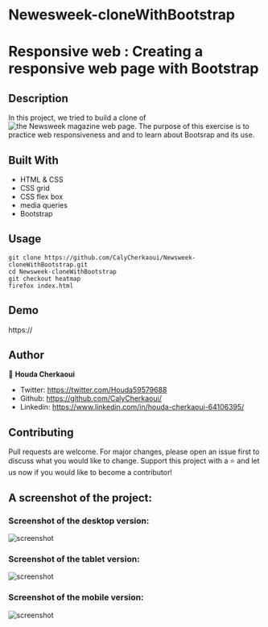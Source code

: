 # Newesweek-cloneWithBootstrap
# Responsive web : Creating a responsive web page with Bootstrap


## Description
In this project, we tried to build a clone of ![the Newsweek magazine web page](https://www.newsweek.com/). The purpose of this exercise is to practice web responsiveness and and to learn about Bootsrap and its use.


## Built With
- HTML & CSS
- CSS grid
- CSS flex box
- media queries
- Bootstrap


## Usage
```Git
git clone https://github.com/CalyCherkaoui/Newsweek-cloneWithBootstrap.git
cd Newsweek-cloneWithBootstrap
git checkout heatmap
firefox index.html
```


## Demo
https://


## Author

👩 **Houda Cherkaoui**
- Twitter: https://twitter.com/Houda59579688
- Github: https://github.com/CalyCherkaoui/
- Linkedin: https://www.linkedin.com/in/houda-cherkaoui-64106395/


## Contributing
Pull requests are welcome. For major changes, please open an issue first to discuss what you would like to change.
Support this project with a ⭐️ and let us now if you would like to become a contributor!


## A screenshot of the project:

### Screenshot of the desktop version:

![screenshot](images/Screenshot-desktop.png)

### Screenshot of the tablet version:

![screenshot](images/Screenshot-tablet.png)

### Screenshot of the mobile version:

![screenshot](images/Screenshot-mobile.png)